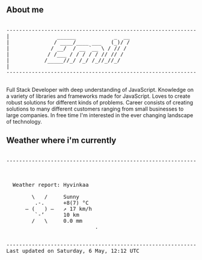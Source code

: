 ## About me

<pre>

--------------------------------------------------------------------------------------
|			    ______            _  __
|			   / ____/____ ___   (_)/ /
|			  / __/  / __ `__ \ / // / 
|			 / /___ / / / / / // // /  
|			/_____//_/ /_/ /_//_//_/   
|                           
--------------------------------------------------------------------------------------

</pre>

Full Stack Developer with deep understanding of JavaScript. Knowledge on a variety of libraries and frameworks made for JavaScript. Loves to create robust solutions for different kinds of problems. Career consists of creating solutions to many different customers ranging from small businesses to large companies. In free time I'm interested in the ever changing landscape of technology. 



## Weather where i'm currently  

<pre>

--------------------------------------------------------------------------------------


 
  Weather report: Hyvinkaa  
    
        \   /     Sunny  
         .-.      +8(7) °C  
      ― (   ) ―   ↗ 17 km/h  
         `-’      10 km  
        /   \     0.0 mm  
                            .


--------------------------------------------------------------------------------------
Last updated on Saturday, 6 May, 12:12 UTC
</pre>
